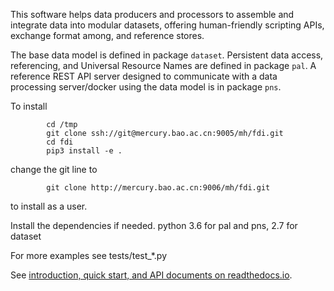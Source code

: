 This software helps data producers and processors to assemble and integrate data into modular datasets, offering human-friendly scripting APIs, exchange format among, and reference stores.

The base data model is defined in package ```dataset```. Persistent data access, referencing, and Universal Resource Names are defined in package ```pal```. A reference REST API server designed to communicate with a data processing server/docker using the data model is in package ```pns```.

To install
```
		cd /tmp
		git clone ssh://git@mercury.bao.ac.cn:9005/mh/fdi.git
		cd fdi
		pip3 install -e .
```
change the git line to
```
		git clone http://mercury.bao.ac.cn:9006/mh/fdi.git
```
to install as a user.

Install the dependencies if needed. python 3.6 for pal and pns, 2.7 for dataset

For more examples see tests/test_*.py

See [introduction, quick start, and API documents on readthedocs.io](https://fdi.readthedocs.io/en/latest/).

